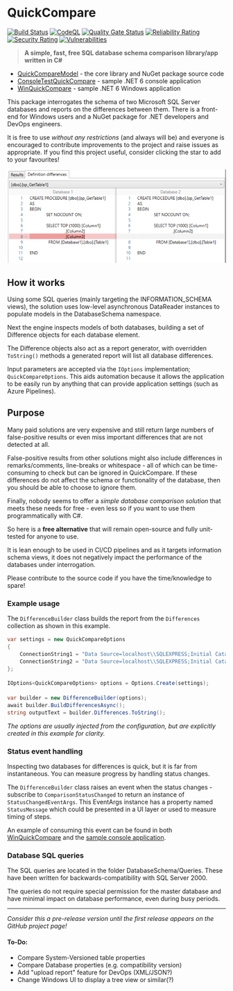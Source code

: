 # QuickCompare

[![Build Status](https://github.com/Scandal-UK/QuickCompare/workflows/Build%20and%20Test/badge.svg)](https://github.com/Scandal-UK/QuickCompare/actions?query=workflow%3A%22Build%20and%20Test%22)
[![CodeQL](https://github.com/Scandal-UK/QuickCompare/workflows/CodeQL/badge.svg)](https://github.com/Scandal-UK/QuickCompare/actions?query=workflow%3ACodeQL)
[![Quality Gate Status](https://sonarcloud.io/api/project_badges/measure?project=Scandal-UK_QuickCompare&metric=alert_status)](https://sonarcloud.io/dashboard?id=Scandal-UK_QuickCompare)
[![Reliability Rating](https://sonarcloud.io/api/project_badges/measure?project=Scandal-UK_QuickCompare&metric=reliability_rating)](https://sonarcloud.io/dashboard?id=Scandal-UK_QuickCompare)
[![Security Rating](https://sonarcloud.io/api/project_badges/measure?project=Scandal-UK_QuickCompare&metric=security_rating)](https://sonarcloud.io/dashboard?id=Scandal-UK_QuickCompare)
[![Vulnerabilities](https://sonarcloud.io/api/project_badges/measure?project=Scandal-UK_QuickCompare&metric=vulnerabilities)](https://sonarcloud.io/dashboard?id=Scandal-UK_QuickCompare)

> __A simple, fast, free SQL database schema comparison library/app written in C#__

- [QuickCompareModel](/src/QuickCompareModel) - the core library and NuGet package source code
- [ConsoleTestQuickCompare](/src/ConsoleTestQuickCompare) - sample .NET 6 console application
- [WinQuickCompare](/src/WinQuickCompare) - sample .NET 6 Windows application

This package interrogates the schema of two Microsoft SQL Server databases and reports on the differences between them. There is a front-end for Windows users and a NuGet package for .NET developers and DevOps engineers.

It is free to use _without any restrictions_ (and always will be) and everyone is encouraged to contribute improvements to the project and raise issues as appropriate. If you find this project useful, consider clicking the star to add to your favourites!

![demo-screenshot](./win-preview1.png)

## How it works

Using some SQL queries (mainly targeting the INFORMATION_SCHEMA views), the solution uses low-level asynchronous DataReader instances to populate models in the DatabaseSchema namespace.

Next the engine inspects models of both databases, building a set of Difference objects for each database element.

The Difference objects also act as a report generator, with overridden `ToString()` methods a generated report will list all database differences.

Input parameters are accepted via the `IOptions` implementation; `QuickCompareOptions`. This aids automation because it allows the application to be easily run by anything that can provide application settings (such as Azure Pipelines).

## Purpose

Many paid solutions are very expensive and still return large numbers of false-positive results or even miss important differences that are not detected at all.

False-positive results from other solutions might also include differences in remarks/comments, line-breaks or whitespace - all of which can be time-consuming to check but can be ignored in QuickCompare. If these differences do not affect the schema or functionality of the database, then you should be able to choose to ignore them.

Finally, nobody seems to offer a _simple database comparison solution_ that meets these needs for free - even less so if you want to use them programmatically with C#.

So here is a __free alternative__ that will remain open-source and fully unit-tested for anyone to use.

It is lean enough to be used in CI/CD pipelines and as it targets information schema views, it does not negatively impact the performance of the databases under interrogation.

Please contribute to the source code if you have the time/knowledge to spare!

### Example usage

The `DifferenceBuilder` class builds the report from the `Differences` collection as shown in this example.

```C#
var settings = new QuickCompareOptions
{
    ConnectionString1 = "Data Source=localhost\\SQLEXPRESS;Initial Catalog=Northwind1;Integrated Security=True",
    ConnectionString2 = "Data Source=localhost\\SQLEXPRESS;Initial Catalog=Northwind2;Integrated Security=True",
};

IOptions<QuickCompareOptions> options = Options.Create(settings);

var builder = new DifferenceBuilder(options);
await builder.BuildDifferencesAsync();
string outputText = builder.Differences.ToString();
```

_The options are usually injected from the configuration, but are explicitly created in this example for clarity._

### Status event handling

Inspecting two databases for differences is quick, but it is far from instantaneous. You can measure progress by handling status changes.

The `DifferenceBuilder` class raises an event when the status changes - subscribe to `ComparisonStatusChanged` to return an instance of `StatusChangedEventArgs`. This EventArgs instance has a property named `StatusMessage` which could be presented in a UI layer or used to measure timing of steps.

An example of consuming this event can be found in both [WinQuickCompare](/src/WinQuickCompare) and the [sample console application](/src/ConsoleTestQuickCompare).

### Database SQL queries

The SQL queries are located in the folder DatabaseSchema/Queries. These have been written for backwards-compatibility with SQL Server 2000.

The queries do not require special permission for the master database and have minimal impact on database performance, even during busy periods.

---

_Consider this a pre-release version until the first release appears on the GitHub project page!_

#### To-Do:
- Compare System-Versioned table properties
- Compare Database properties (e.g. compatibility version)
- Add "upload report" feature for DevOps (XML/JSON?)
- Change Windows UI to display a tree view or similar(?)
